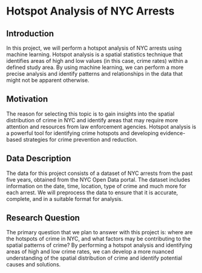 # Hotspot Analysis of NYC Arrests

## Introduction

In this project, we will perform a hotspot analysis of NYC arrests using machine learning. Hotspot analysis is a spatial statistics technique that identifies areas of high and low values (in this case, crime rates) within a defined study area. By using machine learning, we can perform a more precise analysis and identify patterns and relationships in the data that might not be apparent otherwise.

## Motivation

The reason for selecting this topic is to gain insights into the spatial distribution of crime in NYC and identify areas that may require more attention and resources from law enforcement agencies. Hotspot analysis is a powerful tool for identifying crime hotspots and developing evidence-based strategies for crime prevention and reduction.

## Data Description

The data for this project consists of a dataset of NYC arrests from the past five years, obtained from the NYC Open Data portal. The dataset includes information on the date, time, location, type of crime and much more for each arrest. We will preprocess the data to ensure that it is accurate, complete, and in a suitable format for analysis.

## Research Question

The primary question that we plan to answer with this project is: where are the hotspots of crime in NYC, and what factors may be contributing to the spatial patterns of crime? By performing a hotspot analysis and identifying areas of high and low crime rates, we can develop a more nuanced understanding of the spatial distribution of crime and identify potential causes and solutions.
